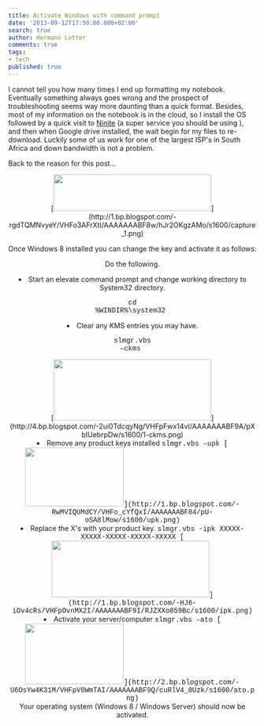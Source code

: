 ```yaml
---
title: Activate Windows with command prompt
date: '2013-09-12T17:50:00.000+02:00'
search: true
author: Hermann Lotter
comments: true
tags:
- tech
published: true
---
```


I cannot tell you how many times I end up formatting my notebook. Eventually 
something always goes wrong and the prospect of troubleshooting seems way more 
daunting than a quick format. Besides, most of my information on the notebook 
is in the cloud, so I install the OS followed by a quick visit to 
[Ninite](http://ninite.com/) (a super service you should be using ), and then 
when Google drive installed, the wait begin for my files to re-download. 
Luckily some of us work for one of the largest ISP's in South Africa and down 
bandwidth is not a problem. 

Back to the reason for this post... 

<div class="separator" style="clear: both; text-align: center;">[<img 
border="0" 
src="http://1.bp.blogspot.com/-rgdTQMNvyeY/VHFo3AFrXtI/AAAAAAABF8w/hJr2OKgzAMo/s1600/capture_1.png" 
height="74" width="320" 
/>](http://1.bp.blogspot.com/-rgdTQMNvyeY/VHFo3AFrXtI/AAAAAAABF8w/hJr2OKgzAMo/s1600/capture_1.png) 

Once Windows 8 installed you can change the key and activate it as follows: 

Do the following. 
<div class="separator" style="clear: both; text-align: center;"> 
<li>Start an elevate command prompt and change working directory to System32 
directory. 
<pre><span style="font-family: Courier New, Courier, monospace;"> cd 
%WINDIR%\system32 
</pre></li><li>Clear any KMS entries you may have. 
<pre><span style="font-family: Courier New, Courier, monospace;"> slmgr.vbs 
–ckms 
</pre>[<img border="0" 
src="http://4.bp.blogspot.com/-2ui0TdcqyNg/VHFpFwx14vI/AAAAAAABF9A/pXbIUebrpDw/s1600/1-ckms.png" 
height="124" width="320" 
/>](http://4.bp.blogspot.com/-2ui0TdcqyNg/VHFpFwx14vI/AAAAAAABF9A/pXbIUebrpDw/s1600/1-ckms.png)</li><li>Remove 
any product keys installed 
<span style="font-family: Courier New, Courier, monospace;"> slmgr.vbs –upk 
[<img border="0" 
src="http://1.bp.blogspot.com/-RwMVIQUMdCY/VHFo_cYfQxI/AAAAAAABF84/pU-oSA8lMow/s1600/upk.png" 
height="119" width="200" 
/>](http://1.bp.blogspot.com/-RwMVIQUMdCY/VHFo_cYfQxI/AAAAAAABF84/pU-oSA8lMow/s1600/upk.png)</li><li>Replace 
the X's with your product key. 
<span style="font-family: Courier New, Courier, monospace;"> slmgr.vbs -ipk 
XXXXX-XXXXX-XXXXX-XXXXX-XXXXX 
[<img border="0" 
src="http://1.bp.blogspot.com/-HJ6-iOv4cRs/VHFpOvnMX2I/AAAAAAABF9I/RJZXXo859Bc/s1600/ipk.png" 
height="114" width="320" 
/>](http://1.bp.blogspot.com/-HJ6-iOv4cRs/VHFpOvnMX2I/AAAAAAABF9I/RJZXXo859Bc/s1600/ipk.png)</li><li>Activate 
your server/computer 
<span style="font-family: Courier New, Courier, monospace;"> slmgr.vbs –ato 
[<img border="0" 
src="http://2.bp.blogspot.com/-U6OsYw4K31M/VHFpV0WmTAI/AAAAAAABF9Q/cuRlV4_0Uzk/s1600/ato.png" 
height="123" width="200" 
/>](http://2.bp.blogspot.com/-U6OsYw4K31M/VHFpV0WmTAI/AAAAAAABF9Q/cuRlV4_0Uzk/s1600/ato.png)</li>Your 
operating system (Windows 8 / Windows Server) should now be activated. 
